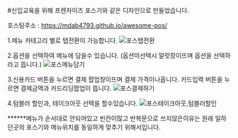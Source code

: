 #신입교육을 위해 프렌차이즈 포스기와 같은 디자인으로 만들었습니다. 

호스팅주소 : https://mdab4793.github.io/awesome-pos/

1.메뉴 카테고리 별로 탭전환이 가능합니다. 
![포스탭전환](https://user-images.githubusercontent.com/76995216/211849454-62c37452-a7d8-488a-b65e-470d3f61b5a7.gif)


2.옵션을 선택하여 메뉴에 담을수 있습니다. (옵션미선택시 알럿창이뜨며 옵션을 선택하라고 뜹니다.)
![포스메뉴담기](https://user-images.githubusercontent.com/76995216/211849775-ca544443-e803-4d12-9656-350d17219d6c.gif)


3.신용카드 버튼을 누르면 결제 팝업창이뜨며 결제 가격이나옵니다.
  카드입력 버튼을 누르면 결제금액과 카드리딩팝업이 뜹니다.
![포스결제하기](https://user-images.githubusercontent.com/76995216/211850937-7e66e956-2af4-4f93-ab0f-b4492cf8c852.gif)

4.텀블러 할인과, 테이크아웃 선택을 할수있습니다. 
![포스테이크아웃,텀블러할인](https://user-images.githubusercontent.com/76995216/211851549-5076205b-62e9-4cd7-9fff-1b1b801d20f5.gif)

******메뉴가 순서대로 안되어있고 빈칸이많고 반복문으로 쓰지않은이유는 원래 일하던곳의 포스기와 메뉴위치를 동일하게 맞추기 위해서입니다. 
